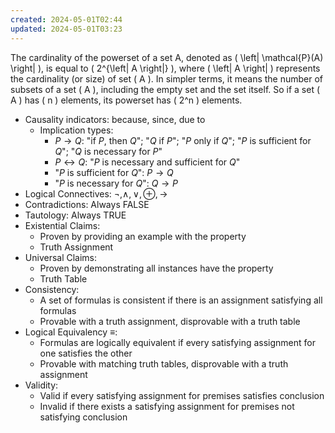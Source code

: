 ```yaml
---
created: 2024-05-01T02:44
updated: 2024-05-01T03:23
---
```

The cardinality of the powerset of a set A, denoted as \( \left| \mathcal{P}(A) \right| \), is equal to \( 2^{\left| A \right|} \), where \( \left| A \right| \) represents the cardinality (or size) of set \( A \). In simpler terms, it means the number of subsets of a set \( A \), including the empty set and the set itself. So if a set \( A \) has \( n \) elements, its powerset has \( 2^n \) elements.

- Causality indicators: because, since, due to
    - Implication types:
        - $P \rightarrow Q$: "if $P$, then $Q$"; "$Q$ if $P$"; "$P$ only if $Q$"; "$P$ is sufficient for $Q$"; "$Q$ is necessary for $P$"
        - $P \leftrightarrow Q$: "$P$ is necessary and sufficient for $Q$"
        - "$P$ is sufficient for $Q$": $P \rightarrow Q$
        - "$P$ is necessary for $Q$": $Q \rightarrow P$
- Logical Connectives: $\neg, \land, \lor, \oplus, \rightarrow$
- Contradictions: Always FALSE
- Tautology: Always TRUE
- Existential Claims:
    - Proven by providing an example with the property
    - Truth Assignment
- Universal Claims:
    - Proven by demonstrating all instances have the property
    - Truth Table
- Consistency:
    - A set of formulas is consistent if there is an assignment satisfying all formulas
    - Provable with a truth assignment, disprovable with a truth table
- Logical Equivalency $\equiv$:
    - Formulas are logically equivalent if every satisfying assignment for one satisfies the other
    - Provable with matching truth tables, disprovable with a truth assignment
- Validity:
    - Valid if every satisfying assignment for premises satisfies conclusion
    - Invalid if there exists a satisfying assignment for premises not satisfying conclusion